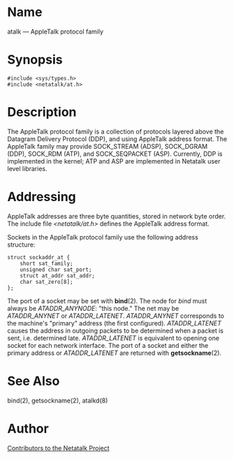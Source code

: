 # Name

atalk — AppleTalk protocol family

# Synopsis

    #include <sys/types.h>
    #include <netatalk/at.h>

# Description

The AppleTalk protocol family is a collection of protocols layered above
the Datagram Delivery Protocol (DDP), and using AppleTalk address
format. The AppleTalk family may provide SOCK_STREAM (ADSP), SOCK_DGRAM
(DDP), SOCK_RDM (ATP), and SOCK_SEQPACKET (ASP). Currently, DDP is
implemented in the kernel; ATP and ASP are implemented in Netatalk
user level libraries.

# Addressing

AppleTalk addresses are three byte quantities, stored in network byte
order. The include file *<netatalk/at.h\>* defines the AppleTalk
address format.

Sockets in the AppleTalk protocol family use the following address
structure:

    struct sockaddr_at {
        short sat_family;
        unsigned char sat_port;
        struct at_addr sat_addr;
        char sat_zero[8];
    };

The port of a socket may be set with **bind**(2). The node for *bind* must
always be *ATADDR_ANYNODE*: "this node." The net may be
*ATADDR_ANYNET* or *ATADDR_LATENET*. *ATADDR_ANYNET* corresponds to the
machine's "primary" address (the first configured). *ATADDR_LATENET*
causes the address in outgoing packets to be determined when a packet is
sent, i.e. determined late. *ATADDR_LATENET* is equivalent to opening
one socket for each network interface. The port of a socket and either
the primary address or *ATADDR_LATENET* are returned with
**getsockname**(2).

# See Also

bind(2), getsockname(2), atalkd(8)

# Author

[Contributors to the Netatalk Project](https://netatalk.io/contributors)
